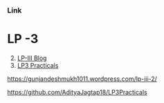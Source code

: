 ### Link 
# LP -3



2. [LP-III Blog](https://gunjandeshmukh1011.wordpress.com/lp-iii-2/)
3. [LP3 Practicals](https://github.com/AdityaJagtap18/LP3Practicals)








































































































 https://gunjandeshmukh1011.wordpress.com/lp-iii-2/

https://github.com/AdityaJagtap18/LP3Practicals
